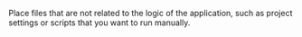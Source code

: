 Place files that are not related to the logic of the application, such as project settings or scripts that you want to run manually.
